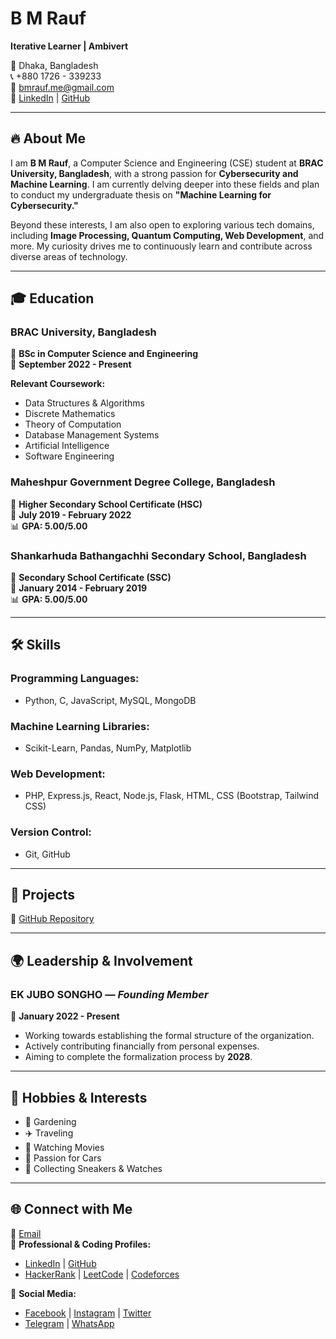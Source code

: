# B M Rauf

**Iterative Learner | Ambivert**

📍 Dhaka, Bangladesh  
📞 +880 1726 - 339233  
📧 [bmrauf.me@gmail.com](mailto:bmrauf.me@gmail.com)  
🔗 [LinkedIn](https://www.linkedin.com/in/mebmrauf) | [GitHub](https://github.com/mebmrauf)

---

## 🔥 About Me

I am **B M Rauf**, a Computer Science and Engineering (CSE) student at **BRAC University, Bangladesh**, with a strong passion for **Cybersecurity and Machine Learning**. I am currently delving deeper into these fields and plan to conduct my undergraduate thesis on **"Machine Learning for Cybersecurity."**

Beyond these interests, I am also open to exploring various tech domains, including **Image Processing, Quantum Computing, Web Development**, and more. My curiosity drives me to continuously learn and contribute across diverse areas of technology.

---

## 🎓 Education

### **BRAC University, Bangladesh**  
📍 **BSc in Computer Science and Engineering**  
📅 **September 2022 - Present**  

**Relevant Coursework:**  
- Data Structures & Algorithms  
- Discrete Mathematics  
- Theory of Computation  
- Database Management Systems  
- Artificial Intelligence  
- Software Engineering

### **Maheshpur Government Degree College, Bangladesh**  
📍 **Higher Secondary School Certificate (HSC)**  
📅 **July 2019 - February 2022**  
📊 **GPA: 5.00/5.00**  

### **Shankarhuda Bathangachhi Secondary School, Bangladesh**  
📍 **Secondary School Certificate (SSC)**  
📅 **January 2014 - February 2019**  
📊 **GPA: 5.00/5.00**  

---

## 🛠 Skills

### **Programming Languages:**
- Python, C, JavaScript, MySQL, MongoDB

### **Machine Learning Libraries:**
- Scikit-Learn, Pandas, NumPy, Matplotlib

### **Web Development:**
- PHP, Express.js, React, Node.js, Flask, HTML, CSS (Bootstrap, Tailwind CSS)

### **Version Control:**
- Git, GitHub

---

## 🚀 Projects

🔗 [GitHub Repository](https://github.com/mebmrauf/project-showcase)

---

## 🌍 Leadership & Involvement

### **EK JUBO SONGHO** — *Founding Member*  
📅 **January 2022 - Present**  
- Working towards establishing the formal structure of the organization.
- Actively contributing financially from personal expenses.
- Aiming to complete the formalization process by **2028**.

---

## 🎯 Hobbies & Interests

- 🌿 Gardening
- ✈️ Traveling
- 🎥 Watching Movies
- 🚗 Passion for Cars
- 👟 Collecting Sneakers & Watches

---

## 🌐 Connect with Me

📧 [Email](mailto:bmrauf.me@gmail.com)  
🔗 **Professional & Coding Profiles:**  
- [LinkedIn](https://www.linkedin.com/in/mebmrauf) | [GitHub](https://github.com/mebmrauf)  
- [HackerRank](https://www.hackerrank.com/profile/mebmrauf) | [LeetCode](https://leetcode.com/mebmrauf) | [Codeforces](https://codeforces.com/profile/bmrauf)  

🔗 **Social Media:**  
- [Facebook](https://www.facebook.com/mebmrauf) | [Instagram](https://www.instagram.com/mebmrauf) | [Twitter](https://twitter.com/mebmrauf)  
- [Telegram](https://t.me/mebmrauf) | [WhatsApp](https://wa.link/b6gwse)
